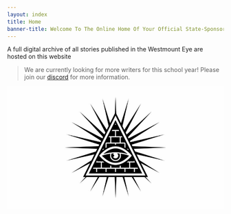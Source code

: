 ```yaml
---
layout: index
title: Home
banner-title: Welcome To The Online Home Of Your Official State-Sponsored Truth
---
```


A full digital archive of all stories published in the Westmount Eye are hosted on this website


> We are currently looking for more writers for this school year! Please join our [discord](discord.gg/PMKHXBE) for more information.

![Westmount Eye Logo](/assets/WestmountEyeLogo.jpg)
